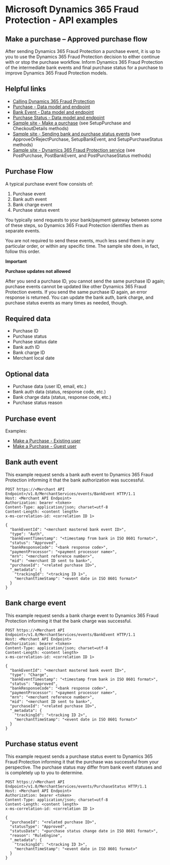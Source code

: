 # Microsoft Dynamics 365 Fraud Protection - API examples
## Make a purchase – Approved purchase flow

After sending Dynamics 365 Fraud Protection a purchase event, it is up to you to use the Dynamics 365 Fraud Protection decision to either continue with or stop the purchase workflow. Inform Dynamics 365 Fraud Protection of the intermediate bank events and final purchase status for a purchase to improve Dynamics 365 Fraud Protection models.

## Helpful links
- [Calling Dynamics 365 Fraud Protection](./Authenticate&#32;and&#32;call&#32;Fraud&#32;Protection.md)
- [Purchase - Data model and endpoint](https://apidocs.microsoft.com/services/dynamics365fraudprotection#/Events/V0.5MerchantservicesEventsPurchasePost)
- [Bank Event - Data model and endpoint](https://apidocs.microsoft.com/services/dynamics365fraudprotection#/Events/V0.5MerchantservicesEventsBankEventPost)
- [Purchase Status - Data model and endpoint](https://apidocs.microsoft.com/services/dynamics365fraudprotection#/Events/V0.5MerchantservicesEventsPurchaseStatusPost)
- [Sample site - Make a purchase](../src/Web/Controllers/BasketController.cs) (see SetupPurchase and CheckoutDetails methods)
- [Sample site - Sending bank and purchase status events](../src/Web/Controllers/BasketController.cs) (see ApproveOrRejectPurchase, SetupBankEvent, and SetupPurchaseStatus methods)
- [Sample site - Dynamics 365 Fraud Protection service](../src/Infrastructure/Services/FraudProtectionService.cs) (see PostPurchase, PostBankEvent, and PostPurchaseStatus methods)

## Purchase Flow
A typical purchase event flow consists of:
1. Purchase event
1. Bank auth event
1. Bank charge event
1. Purchase status event

You typically send requests to your bank/payment gateway between some of these steps, so Dynamics 365 Fraud Protection identifies them as separate events. 

You are not required to send these events, much less send them in any particular order, or within any specific time. The sample site does, in fact, follow this order. 

**Important**

**Purchase updates not allowed**

After you send a purchase ID, you cannot send the same purchase ID again; purchase events cannot be updated like other Dynamics 365 Fraud Protection events. If you send the same purchase ID again, an error response is returned. You can update the bank auth, bank charge, and purchase status events as many times as needed, though.

## Required data
- Purchase ID
- Purchase status
- Purchase status date
- Bank auth ID
- Bank charge ID
- Merchant local date

## Optional data
- Purchase data (user ID, email, etc.)
- Bank auth data (status, response code, etc.)
- Bank charge data (status, response code, etc.)
- Purchase status reason

## Purchase event
Examples:
- [Make a Purchase - Existing user](./Make&#32;a&#32;purchase&#32;-&#32;Existing&#32;user.md)
- [Make a Purchase - Guest user](./Make&#32;a&#32;purchase&#32;-&#32;Guest&#32;user.md)

## Bank auth event
This example request sends a bank auth event to Dynamics 365 Fraud Protection informing it that the bank authorization was successful.
```http
POST https://<Merchant API Endpoint>/v1.0/MerchantServices/events/BankEvent HTTP/1.1
Host: <Merchant API Endpoint>
Authorization: bearer <token>
Content-Type: application/json; charset=utf-8
Content-Length: <content length>
x-ms-correlation-id: <correlation ID 1>

{
  "bankEventId": "<merchant mastered bank event ID>",
  "type": "Auth",
  "bankEventTimestamp": "<timestamp from bank in ISO 8601 format>",
  "status": "Approved",
  "bankResponseCode": "<bank response code>",
  "paymentProcessor": "<payment processor name>",
  "mrn": "<merchant reference number>",
  "mid": "<merchant ID sent to bank>",
  "purchaseId": "<related purchase ID>",
  "_metadata": {
    "trackingId": "<tracking ID 1>",
    "merchantTimeStamp": "<event date in ISO 8601 format>"
  }
}
```

## Bank charge event
This example request sends a bank charge event to Dynamics 365 Fraud Protection informing it that the bank charge was successful.
```http
POST https://<Merchant API Endpoint>/v1.0/MerchantServices/events/BankEvent HTTP/1.1
Host: <Merchant API Endpoint>
Authorization: bearer <token>
Content-Type: application/json; charset=utf-8
Content-Length: <content length>
x-ms-correlation-id: <correlation ID 1>

{
  "bankEventId": "<merchant mastered bank event ID>",
  "type": "Charge",
  "bankEventTimestamp": "<timestamp from bank in ISO 8601 format>",
  "status": "Approved",
  "bankResponseCode": "<bank response code>",
  "paymentProcessor": "<payment processor name>",
  "mrn": "<merchant reference number>",
  "mid": "<merchant ID sent to bank>",
  "purchaseId": "<related purchase ID>",
  "_metadata": {
    "trackingId": "<tracking ID 2>",
    "merchantTimeStamp": "<event date in ISO 8601 format>"
  }
}
```

## Purchase status event
This example request sends a purchase status event to Dynamics 365 Fraud Protection informing it that the purchase was successful from your perspective. The purchase status may differ from bank event statuses and is completely up to you to determine.
```http
POST https://<Merchant API Endpoint>/v1.0/MerchantServices/events/PurchaseStatus HTTP/1.1
Host: <Merchant API Endpoint>
Authorization: bearer <token>
Content-Type: application/json; charset=utf-8
Content-Length: <content length>
x-ms-correlation-id: <correlation ID 1>

{
  "purchaseId": "<related purchase ID>",
  "statusType": "Approved",
  "statusDate": "<purchase status change date in ISO 8601 format>",
  "reason": "RuleEngine",
  "_metadata": {
    "trackingId": "<tracking ID 3>",
    "merchantTimeStamp": "<event date in ISO 8601 format>"
  }
}
```
